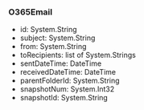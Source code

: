 ### O365Email
- id: System.String
- subject: System.String
- from: System.String
- toRecipients: list of System.Strings
- sentDateTime: DateTime
- receivedDateTime: DateTime
- parentFolderId: System.String
- snapshotNum: System.Int32
- snapshotId: System.String

